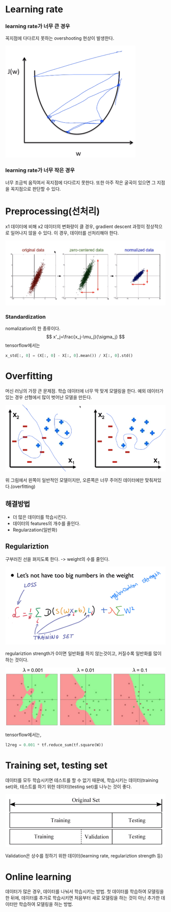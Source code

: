 # Learning rate

### learning rate가 너무 큰 경우

꼭지점에 다다르지 못하는 overshooting 현상이 발생한다.

![](img\lec07-1.PNG)

### learning rate가 너무 작은 경우

너무 조금씩 움직여서 꼭지점에 다다르지 못한다. 또한 아주 작은 굴곡이 있으면 그 지점을 꼭지점으로 판단할 수 있다.



#  Preprocessing(선처리)

x1 데이터에 비해 x2 데이터의 변화량이 클 경우, gradient descent 과정이 정상적으로 일어나지 않을 수 있다. 이 경우, 데이터를 선처리해야 한다.

![](img\lec07-2.PNG)

### Standardization

nomalization의 한 종류이다.
$$
x'_j=\frac{x_j-\mu_j}{\sigma_j}
$$
tensorflow에서는

```python
x_std[:, 0] = (X[:, 0] - X[:, 0].mean()) / X[:, 0].std()
```



# Overfitting

머신 러닝의 가장 큰 문제점.
학습 데이터에 너무  딱 맞게 모델링을 한다.
예외 데이터가 있는 경우 선형에서 많이 벗어난 모델을 만든다.

![](img\lec07-3.PNG)

위 그림에서 왼쪽이 일반적인 모델이지만, 오른쪽은 너무 주어진 데이터에만 맞춰져있다.(overfitting)



## 해결방법

- 더 많은 데이터를 학습시킨다.
- 데이터의 features의 개수를 줄인다.
- Regularzation(일반화)



## Regulariztion

구부러진 선을 펴지도록 한다. -> weight의 수를 줄인다.

![](img\lec07-4.PNG)

regulariztion strength가 0이면 일반화를 하지 않는것이고, 커질수록 일반화를 많이 하는 것이다.

![](img\lec07-5.jpeg)

tensorflow에서는,

```python
l2reg = 0.001 * tf.reduce_sum(tf.square(W))
```



# Training set, testing set

데이터를 모두 학습시키면 테스트를 할 수 없기 때문에, 학습시키는 데이터(training set)와, 테스트를 하기 위한 데이터(testing set)를 나누는 것이 좋다.

![](img\lec07-6.PNG)

Validation은 상수를 정하기 위한 데이터(learning rate, regulariztion strength 등)



# Online learning

데이터가 많은 경우, 데이터를 나눠서 학습시키는 방법.
첫 데이터를 학습하여 모델링을 한 뒤에, 데이터를 추가로 학습시키면 처음부터 새로 모델링을 하는 것이 아닌 추가한 데이터만 학습하여 모델링을 하는 방법.

